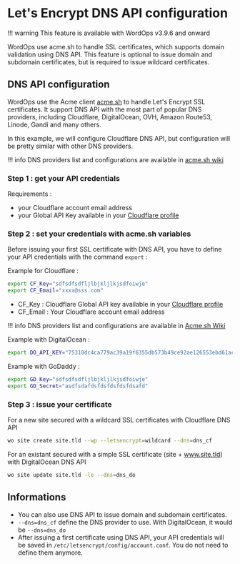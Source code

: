 # Let's Encrypt DNS API configuration

!!! warning
    This feature is available with WordOps v3.9.6 and onward

WordOps use acme.sh to handle SSL certificates, which supports domain validation using DNS API.
This feature is optional to issue domain and subdomain certificates, but is required to issue wildcard certificates.

## DNS API configuration

WordOps use the Acme client [acme.sh](https://github.com/Neilpang/acme.sh) to handle Let's Encrypt SSL certificates. It support DNS API with the most part of popular DNS providers, including Cloudflare, DigitalOcean, OVH, Amazon Route53, Linode, Gandi and many others.

In this example, we will configure Cloudflare DNS API, but configuration will be pretty similar with other DNS providers.

!!! info
    DNS providers list and configurations are available in [acme.sh wiki](https://github.com/Neilpang/acme.sh/wiki/dnsapi)

### Step 1 : get your API credentials

Requirements :

- your Cloudflare account email address
- your Global API Key available in your [Cloudflare profile](https://dash.cloudflare.com/profile)

### Step 2 : set your credentials with acme.sh variables

Before issuing your first SSL certificate with DNS API, you have to define your API credentials with the command `export`  :

Example for Cloudflare :

```bash
export CF_Key="sdfsdfsdfljlbjkljlkjsdfoiwje"
export CF_Email="xxxx@sss.com"
```

- CF_Key : Cloudflare Global API key available in your [Cloudflare profile](https://dash.cloudflare.com/profile)
- CF_Email : Your Cloudflare account email address

!!! info
    DNS providers list and configurations are available in [Acme.sh Wiki](https://github.com/Neilpang/acme.sh/wiki/dnsapi)

Example with DigitalOcean :

```bash
export DO_API_KEY="75310dc4ca779ac39a19f6355db573b49ce92ae126553ebd61ac3a3ae34834cc"
```

Example with GoDaddy :

```bash
export GD_Key="sdfsdfsdfljlbjkljlkjsdfoiwje"
export GD_Secret="asdfsdafdsfdsfdsfdsfdsafd"
```

### Step 3 : issue your certificate

For a new site secured with a wildcard SSL certificates with Cloudflare DNS API

```bash
wo site create site.tld --wp --letsencrypt=wildcard --dns=dns_cf
```

For an existant secured with a simple SSL certificate (site + www.site.tld) with DigitalOcean DNS API

```bash
wo site update site.tld -le --dns=dns_do
```

## Informations

- You can also use DNS API to issue domain and subdomain certificates.
- `--dns=dns_cf` define the DNS provider to use. With DigitalOcean, it would be `--dns=dns_do`
- After issuing a first certificate using DNS API, your API credentials will be saved in `/etc/letsencrypt/config/account.conf`. You do not need to define them anymore.